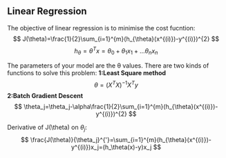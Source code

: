 ## Linear Regression
The objective of linear regression is to minimise the cost fucntion:
$$
J(\theta)=\frac{1}{2}\sum_{i=1}^{m}(h_{\theta}(x^{(i)})-y^{(i)})^{2}
$$
$$
h_{\theta}=\theta^Tx=\theta_0+\theta_1x_1+...\theta_nx_n
$$

The parameters of your model are the θ values.
There are two kinds of functions to solve this problem:
**1:Least Square method**
$$
\theta=(X^TX)^{-1}X^Ty
$$
**2:Batch Gradient Descent**
$$
\theta_j=\theta_j-\alpha\frac{1}{2}\sum_{i=1}^{m}(h_{\theta}(x^{(i)})-y^{(i)})^{2}
$$

Derivative of J(\theta) on $\theta_j$:
$$
\frac{J(\theta)}{\theta_j}^{'}=\sum_{i=1}^{m}(h_{\theta}(x^{(i)})-y^{(i)})x_j=(h_\theta(x)-y)x_j
$$







